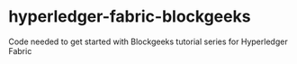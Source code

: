 # hyperledger-fabric-blockgeeks
Code needed to get started with Blockgeeks tutorial series for Hyperledger Fabric
